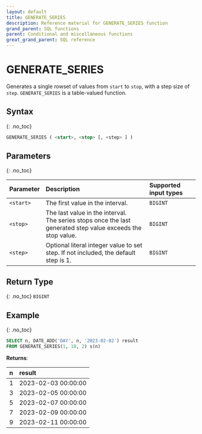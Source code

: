 ```yaml
---
layout: default
title: GENERATE_SERIES
description: Reference material for GENERATE_SERIES function
grand_parent: SQL functions
parent: Conditional and miscellaneous functions
great_grand_parent: SQL reference
---
```


# GENERATE_SERIES
Generates a single rowset of values from `start` to `stop`, with a step size of `step`. `GENERATE_SERIES` is a table-valued function. 

## Syntax
{: .no_toc}

```sql
GENERATE_SERIES ( <start>, <stop> [, <step> ] )
```

## Parameters
{: .no_toc}

| Parameter | Description |Supported input types |
| :--------- |:------------ |:--------- |
| `<start>`  | The first value in the interval. | `BIGINT` |
| `<stop>` | The last value in the interval. <br/>The series stops once the last generated step value exceeds the stop value. |  `BIGINT` |
| `<step>` | Optional literal integer value to set step. If not included, the default step is 1. | `BIGINT` |


## Return Type
{: .no_toc}
`BIGINT`


## Example
{: .no_toc}


```sql
SELECT n, DATE_ADD('DAY', n, '2023-02-02') result 
FROM GENERATE_SERIES(1, 10, 2) s(n)
```

**Returns**:

| n | result |
| :--- | :--- |
| 1 | 2023-02-03 00:00:00 |
| 3 | 2023-02-05 00:00:00 |
| 5 | 2023-02-07 00:00:00 |
| 7 | 2023-02-09 00:00:00 |
| 9 | 2023-02-11 00:00:00 |
